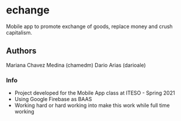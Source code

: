 # echange
Mobile app to promote exchange of goods, replace money and crush capitalism.

## Authors
Mariana Chavez Medina (chamedm)
Dario Arias (darioale)

### Info
- Project developed for the Mobile App class at ITESO - Spring 2021
- Using Google Firebase as BAAS
- Working hard or hard working into make this work while full time working

